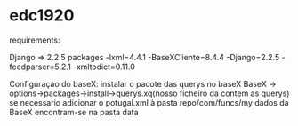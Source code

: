 # edc1920

requirements:

Django => 2.2.5
packages
  -lxml=4.4.1
  -BaseXCliente=8.4.4
  -Django=2.2.5
  -feedparser=5.2.1
  -xmltodict=0.11.0
  
  Configuraçao do baseX: instalar o pacote das querys no baseX 
    BaseX -> options->packages->install->querys.xq(nosso ficheiro da contem as querys)
    se necessario adicionar o potugal.xml à pasta repo/com/funcs/my
    dados da BaseX encontram-se na pasta data
